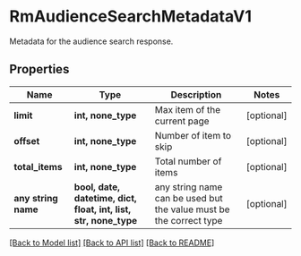 # RmAudienceSearchMetadataV1

Metadata for the audience search response.

## Properties
Name | Type | Description | Notes
------------ | ------------- | ------------- | -------------
**limit** | **int, none_type** | Max item of the current page | [optional] 
**offset** | **int, none_type** | Number of item to skip | [optional] 
**total_items** | **int, none_type** | Total number of items | [optional] 
**any string name** | **bool, date, datetime, dict, float, int, list, str, none_type** | any string name can be used but the value must be the correct type | [optional]

[[Back to Model list]](../README.md#documentation-for-models) [[Back to API list]](../README.md#documentation-for-api-endpoints) [[Back to README]](../README.md)


